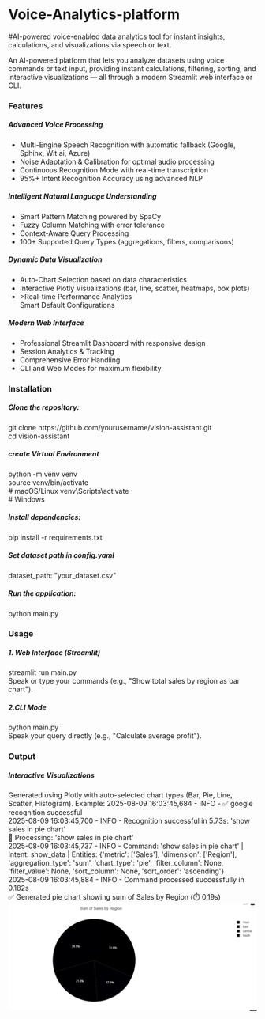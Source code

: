 # Voice-Analytics-platform
#AI-powered voice-enabled data analytics tool for instant insights, calculations, and visualizations via speech or text.

An AI-powered platform that lets you analyze datasets using voice commands or text input, providing instant calculations, filtering, sorting, and interactive visualizations — all through a modern Streamlit web interface or CLI.
<h3>Features</h3>
<h5>Advanced Voice Processing</h5>
<ul>
  <li>Multi-Engine Speech Recognition with automatic fallback (Google, Sphinx, Wit.ai, Azure)</li>
  <li>Noise Adaptation & Calibration for optimal audio processing</li>
  <li>Continuous Recognition Mode with real-time transcription</li>
  <li>95%+ Intent Recognition Accuracy using advanced NLP</li>
</ul>
<h5>Intelligent Natural Language Understanding</h5>
<ul>
<li>Smart Pattern Matching powered by SpaCy</li>
<li>Fuzzy Column Matching with error tolerance</li>
<li>Context-Aware Query Processing</li>
<li>100+ Supported Query Types (aggregations, filters, comparisons)</li>
</ul>
 <h5>Dynamic Data Visualization</h5>
<ul>
<li>Auto-Chart Selection based on data characteristics</li>
<li>Interactive Plotly Visualizations (bar, line, scatter, heatmaps, box plots)</li>
<li>>Real-time Performance Analytics</li
<li>Smart Default Configurations</li>
</ul>
<h5>Modern Web Interface</h5>
<ul>
<li>Professional Streamlit Dashboard with responsive design</li>
<li>Session Analytics & Tracking</li>
<li>Comprehensive Error Handling</li>
<li>CLI and Web Modes for maximum flexibility</li>
</ul>
<h3>Installation</h3>
<h5>Clone the repository:</h5>
git clone https://github.com/yourusername/vision-assistant.git<br>
cd vision-assistant<br>
<h5>create Virtual Environment</h5>
python -m venv venv<br>
source venv/bin/activate <br>  # macOS/Linux
venv\Scripts\activate <br>     # Windows

<h5>Install dependencies: </h5>
pip install -r requirements.txt<br>
<h5>Set dataset path in config.yaml</h5>
dataset_path: "your_dataset.csv"
<h5>Run the application:</h5>
python main.py<br>

<h3>Usage</h3>
<h5>1. Web Interface (Streamlit)</h5>
streamlit run main.py<br>
Speak or type your commands (e.g., "Show total sales by region as bar chart").
<h5>2.CLI Mode</h5>
python main.py<br>
Speak your query directly (e.g., "Calculate average profit").

<h3>Output</h3>
<h5>Interactive Visualizations</h5>
Generated using Plotly with auto-selected chart types (Bar, Pie, Line, Scatter, Histogram).
Example:
2025-08-09 16:03:45,684 - INFO - ✅ google recognition successful<br>
2025-08-09 16:03:45,700 - INFO - Recognition successful in 5.73s: 'show sales in pie chart'<br>
📝 Processing: 'show sales in pie chart'<br>
2025-08-09 16:03:45,737 - INFO - Command: 'show sales in pie chart' | Intent: show_data | Entities: {'metric': ['Sales'], 'dimension': ['Region'], 'aggregation_type': 'sum', 'chart_type': 'pie', 'filter_column': None, 'filter_value': None, 'sort_column': None, 'sort_order': 'ascending'}<br>
2025-08-09 16:03:45,884 - INFO - Command processed successfully in 0.182s<br>
✅ Generated pie chart showing sum of Sales by Region (⏱️ 0.19s)<br>
<img src="Sample_output_2.png">

